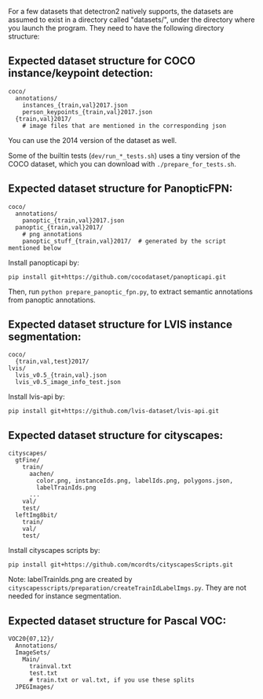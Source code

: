 
For a few datasets that detectron2 natively supports,
the datasets are assumed to exist in a directory called
"datasets/", under the directory where you launch the program.
They need to have the following directory structure:

## Expected dataset structure for COCO instance/keypoint detection:

```
coco/
  annotations/
    instances_{train,val}2017.json
    person_keypoints_{train,val}2017.json
  {train,val}2017/
    # image files that are mentioned in the corresponding json
```

You can use the 2014 version of the dataset as well.

Some of the builtin tests (`dev/run_*_tests.sh`) uses a tiny version of the COCO dataset,
which you can download with `./prepare_for_tests.sh`.

## Expected dataset structure for PanopticFPN:

```
coco/
  annotations/
    panoptic_{train,val}2017.json
  panoptic_{train,val}2017/
    # png annotations
	panoptic_stuff_{train,val}2017/  # generated by the script mentioned below
```

Install panopticapi by:
```
pip install git+https://github.com/cocodataset/panopticapi.git
```
Then, run `python prepare_panoptic_fpn.py`, to extract semantic annotations from panoptic annotations.

## Expected dataset structure for LVIS instance segmentation:
```
coco/
  {train,val,test}2017/
lvis/
  lvis_v0.5_{train,val}.json
  lvis_v0.5_image_info_test.json
```

Install lvis-api by:
```
pip install git+https://github.com/lvis-dataset/lvis-api.git
```

## Expected dataset structure for cityscapes:
```
cityscapes/
  gtFine/
    train/
      aachen/
        color.png, instanceIds.png, labelIds.png, polygons.json,
        labelTrainIds.png
      ...
    val/
    test/
  leftImg8bit/
    train/
    val/
    test/
```
Install cityscapes scripts by:
```
pip install git+https://github.com/mcordts/cityscapesScripts.git
```

Note:
labelTrainIds.png are created by `cityscapesscripts/preparation/createTrainIdLabelImgs.py`.
They are not needed for instance segmentation.

## Expected dataset structure for Pascal VOC:
```
VOC20{07,12}/
  Annotations/
  ImageSets/
    Main/
      trainval.txt
      test.txt
      # train.txt or val.txt, if you use these splits
  JPEGImages/
```
